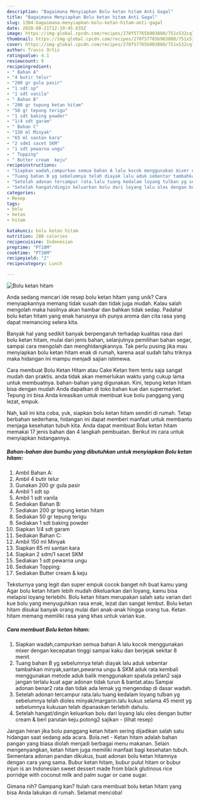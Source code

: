 ```yaml
---
description: "Bagaimana Menyiapkan Bolu ketan hitam Anti Gagal"
title: "Bagaimana Menyiapkan Bolu ketan hitam Anti Gagal"
slug: 1304-bagaimana-menyiapkan-bolu-ketan-hitam-anti-gagal
date: 2020-08-21T12:19:45.635Z
image: https://img-global.cpcdn.com/recipes/278f57765b903880/751x532cq70/bolu-ketan-hitam-foto-resep-utama.jpg
thumbnail: https://img-global.cpcdn.com/recipes/278f57765b903880/751x532cq70/bolu-ketan-hitam-foto-resep-utama.jpg
cover: https://img-global.cpcdn.com/recipes/278f57765b903880/751x532cq70/bolu-ketan-hitam-foto-resep-utama.jpg
author: Travis Ortiz
ratingvalue: 4.1
reviewcount: 9
recipeingredient:
- " Bahan A"
- "4 butir telur"
- "200 gr gula pasir"
- "1 sdt sp"
- "1 sdt vanila"
- " Bahan B"
- "200 gr tepung ketan hitam"
- "50 gr tepung terigu"
- "1 sdt baking powder"
- "1/4 sdt garam"
- " Bahan C"
- "150 ml Minyak"
- "65 ml santan kara"
- "2 sdm1 sacet SKM"
- "1 sdt pewarna ungu"
- " Topping"
- " Butter cream  keju"
recipeinstructions:
- "Siapkan wadah,campurkan semua bahan A lalu kocok menggunakan mixer dengan kecepatan tinggi sampai kaku dan berjejak sekitar 8 menit."
- "Tuang bahan B yg sebelumnya telah diayak lalu aduk sebentar tambahkan minyak,santan,pewarna ungu &amp; SKM aduk rata kembali menggunakan metode aduk balik menggunakan spatula pelan2 saja jangan terlalu kuat agar adonan tidak turun &amp; bantat.atau Sampai adonan benar2 rata dan tidak ada lemak yg mengendap di dasar wadah."
- "Setelah adonan tercampur rata.lalu tuang kedalam loyang tulban yg sebelumnya telah dioles minyak/margarin.lalu kukus selama 45 menit yg sebelumnya kukusan telah dipanaskan terlebih dahulu."
- "Setelah hangat/dingin keluarkan bolu dari loyang lalu oles dengan butter cream &amp; beri parutan keju.potong2 sajikan           (lihat resep)"
categories:
- Resep
tags:
- bolu
- ketan
- hitam

katakunci: bolu ketan hitam 
nutrition: 280 calories
recipecuisine: Indonesian
preptime: "PT18M"
cooktime: "PT38M"
recipeyield: "2"
recipecategory: Lunch

---
```



![Bolu ketan hitam](https://img-global.cpcdn.com/recipes/278f57765b903880/751x532cq70/bolu-ketan-hitam-foto-resep-utama.jpg)

Anda sedang mencari ide resep bolu ketan hitam yang unik? Cara menyiapkannya memang tidak susah dan tidak juga mudah. Kalau salah mengolah maka hasilnya akan hambar dan bahkan tidak sedap. Padahal bolu ketan hitam yang enak harusnya sih punya aroma dan cita rasa yang dapat memancing selera kita.

Banyak hal yang sedikit banyak berpengaruh terhadap kualitas rasa dari bolu ketan hitam, mulai dari jenis bahan, selanjutnya pemilihan bahan segar, sampai cara mengolah dan menghidangkannya. Tak perlu pusing jika mau menyiapkan bolu ketan hitam enak di rumah, karena asal sudah tahu triknya maka hidangan ini mampu menjadi sajian istimewa.

Cara membuat Bolu Ketan Hitam atau Cake Ketan Item tentu saja sangat mudah dan praktis. anda tidak akan memerlukan waktu yang cukup lama untuk membuatnya. bahan-bahan yang digunakan. Kini, tepung ketan hitam bisa dengan mudah Anda dapatkan di toko bahan kue dan supermarket. Tepung ini bisa Anda kreasikan untuk membuat kue bolu panggang yang lezat, empuk.


Nah, kali ini kita coba, yuk, siapkan bolu ketan hitam sendiri di rumah. Tetap berbahan sederhana, hidangan ini dapat memberi manfaat untuk membantu menjaga kesehatan tubuh kita. Anda dapat membuat Bolu ketan hitam memakai 17 jenis bahan dan 4 langkah pembuatan. Berikut ini cara untuk menyiapkan hidangannya.

<!--inarticleads1-->

##### Bahan-bahan dan bumbu yang dibutuhkan untuk menyiapkan Bolu ketan hitam:

1. Ambil  Bahan A:
1. Ambil 4 butir telur
1. Gunakan 200 gr gula pasir
1. Ambil 1 sdt sp
1. Ambil 1 sdt vanila
1. Sediakan  Bahan B:
1. Sediakan 200 gr tepung ketan hitam
1. Sediakan 50 gr tepung terigu
1. Sediakan 1 sdt baking powder
1. Siapkan 1/4 sdt garam
1. Sediakan  Bahan C:
1. Ambil 150 ml Minyak
1. Siapkan 65 ml santan kara
1. Siapkan 2 sdm/1 sacet SKM
1. Sediakan 1 sdt pewarna ungu
1. Sediakan  Topping:
1. Sediakan  Butter cream &amp; keju


Teksturnya yang legit dan super empuk cocok banget nih buat kamu yang Agar bolu ketan hitam lebih mudah dikeluarkan dari loyang, kamu bisa melapisi loyang terlebihi. Bolu ketan hitam merupakan salah satu varian dari kue bolu yang menyuguhkan rasa enak, lezat dan sangat lembut. Bolu ketan hitam disukai banyak orang mulai dari anak-anak hingga orang tua. Ketan hitam memang memiliki rasa yang khas untuk varian kue. 

<!--inarticleads2-->

##### Cara membuat Bolu ketan hitam:

1. Siapkan wadah,campurkan semua bahan A lalu kocok menggunakan mixer dengan kecepatan tinggi sampai kaku dan berjejak sekitar 8 menit.
1. Tuang bahan B yg sebelumnya telah diayak lalu aduk sebentar tambahkan minyak,santan,pewarna ungu &amp; SKM aduk rata kembali menggunakan metode aduk balik menggunakan spatula pelan2 saja jangan terlalu kuat agar adonan tidak turun &amp; bantat.atau Sampai adonan benar2 rata dan tidak ada lemak yg mengendap di dasar wadah.
1. Setelah adonan tercampur rata.lalu tuang kedalam loyang tulban yg sebelumnya telah dioles minyak/margarin.lalu kukus selama 45 menit yg sebelumnya kukusan telah dipanaskan terlebih dahulu.
1. Setelah hangat/dingin keluarkan bolu dari loyang lalu oles dengan butter cream &amp; beri parutan keju.potong2 sajikan -           (lihat resep)


Jangan heran jika bolu panggang ketan hitam sering dijadikan salah satu hidangan saat sedang ada acara. Bola.net - Ketan hitam adalah bahan pangan yang biasa diolah menjadi berbagai menu makanan. Selain mengenyangkan, ketan hitam juga memiliki manfaat bagi kesehatan tubuh. Sementara adonan pandan dikukus, buat adonan bolu ketan hitamnya dengan cara yang sama. Bubur ketan hitam, bubur pulut hitam or bubur injun is an Indonesian sweet dessert made from black glutinous rice porridge with coconut milk and palm sugar or cane sugar. 

Gimana nih? Gampang kan? Itulah cara membuat bolu ketan hitam yang bisa Anda lakukan di rumah. Selamat mencoba!

